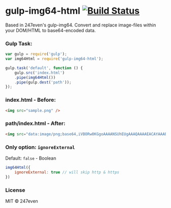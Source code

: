 # gulp-img64-html [![Build Status](https://travis-ci.org/247even/gulp-img64.png)](https://travis-ci.org/247even/gulp-img64)

Based in 247even's gulp-img64. Convert and replace image-files within your DOM/HTML to base64-encoded data.

### Gulp Task:

```js
var gulp = require('gulp');
var img64Html = require('gulp-img64-html');

gulp.task('default', function () {
	gulp.src('index.html')
	.pipe(img64Html())
	.pipe(gulp.dest('path'));
});
```

### index.html - Before:

```html
<img src="sample.png" />
```


### path/index.html - After:

```html
<img src="data:image/png;base64,iVBORw0KGgoAAAANSUhEUgAAAQAAAAEACAYAAABccqhmAACksUlEQVR42ux9B5glV3F195ud2dkkaSXxE22SDTYigwwWSUQHsAgCEyTAgBAgE0wGA79JwiKDAIlkhEgiRxF[and so on...]">
```

### Only option: `ignoreExternal`

Default: `false` - Boolean

```js
img64Html({
	ignoreExternal: true // will skip http & https
})
```

### License

MIT © 247even
